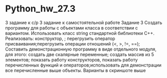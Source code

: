 # Python_hw_27.3
3 задание к с/р
3 задание к самостоятельной работе Задание 3 Создать программу для работы с объектами класса в соответствии с вариантом. 
Использовать класс string стандартной библиотеки С++. Реализовать: конструктор, ; перегрузить оператор присваивания;перегрузить операции отношений (<, >, !=, ==); 
Составить демонстрационную программу в виде отдельного модуля, для этого: создать две скалярные переменные; создать массив из 5 элементов;
показать работу конструкторов, показать работу перечисленных функций и операторов;использовать для демонстрации все перечисленные выше объекты. 
Варианты в скриншоте выше
